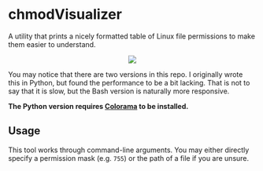 # chmodVisualizer
A utility that prints a nicely formatted table of Linux file permissions to make them easier to understand.

<p align="center"><img src="https://i.imgur.com/LJKuwa5.png"></p>

You may notice that there are two versions in this repo. I originally wrote this in Python, but found the performance to be a bit lacking. That is not to say that it is slow, but the Bash version is naturally more responsive.

**The Python version requires [Colorama](https://pypi.org/project/colorama/) to be installed.**

## Usage
This tool works through command-line arguments. You may either directly specify a permission mask (e.g. `755`) or the path of a file if you are unsure.
